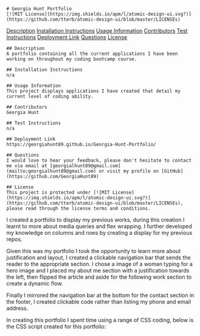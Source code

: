 
    # Georgia Hunt Portfolio
    [![MIT License](https://img.shields.io/apm/l/atomic-design-ui.svg?)](https://github.com/tterb/atomic-design-ui/blob/master/LICENSEs)
    
[Description](#description)
[Installation Instructions](#installation)
[Usage Information](#usage)
[Contributors](#contributors)
[Test Instructions](#testing)
[Deployment Link](#deployment)
[Questions](#questions)
[License](#license)


    ## Description
    A portfolio containing all the current applications I have been working on throughout my coding bootcamp course.

    ## Installation Instructions
    n/a 

    ## Usage Information
    This project displays applications I have created that detail my current level of coding ability. 

    ## Contributors
    Georgia Hunt

    ## Test Instructions
    n/a 

    ## Deployment Link
    https://georgiahunt89.github.io/Georgia-Hunt-Portfolio/

    ## Questions
    I would love to hear your feedback, please don't hesitate to contact me via email at [georgialhunt89@gmail.com](mailto;georgialhunt89@gmail.com) or visit my profile on [GitHub](https://github.com/GeorgiaHunt89)
        
    ## License
    This project is protected under [![MIT License](https://img.shields.io/apm/l/atomic-design-ui.svg?)](https://github.com/tterb/atomic-design-ui/blob/master/LICENSEs), please read through the license terms and conditions.
    


I created a portfolio to display my previous works, during this creation I learnt to more about media queries and flex wrapping. I further developed my knowledge on columns and rows by creating a display for my previous repos.

Given this was my portfolio I took the opportunity to learn more about justification and layout, I created a clickable navigation bar that sends the reader to the appropriate section. I chose a image of a woman typing for a hero image and I placed my about me section with a justification towards the left, then flipped the article and aside for the following work section to create a dynamic flow.

Finally I mirrored the navigation bar at the bottom for the contact section in the footer, I created clickable code rather than listing my phone and email address.

In creating this portfolio I spent time using a range of CSS coding, below is the CSS script created for this portfolio:





